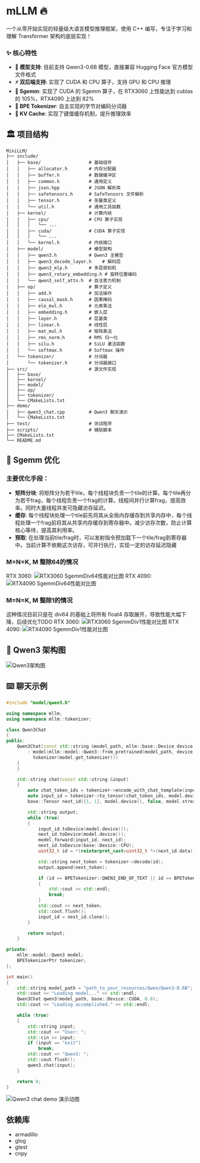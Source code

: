 # mLLM 🔥

一个从零开始实现的轻量级大语言模型推理框架，使用 C++ 编写，专注于学习和理解 Transformer 架构的底层实现！

### ✨ 核心特性

- **🤖 模型支持**: 目前支持 Qwen3-0.6B 模型，直接兼容 Hugging Face 官方模型文件格式
- **⚡ 双后端支持**: 实现了 CUDA 和 CPU 算子，支持 GPU 和 CPU 推理
- **🧮 Sgemm**: 实现了 CUDA 的 Sgemm 算子，在 RTX3060 上性能达到 cublas 的 105%，RTX4090 上达到 82%
- **📝 BPE Tokenizer**: 自主实现的字节对编码分词器
- **💾 KV Cache**: 实现了键值缓存机制，提升推理效率

## 🏛️ 项目结构

```
MiniLLM/
├── include/
│   ├── base/                  # 基础组件
│   │   ├── allocator.h        # 内存分配器
│   │   ├── buffer.h           # 数据缓冲区
│   │   ├── common.h           # 通用定义
│   │   ├── json.hpp           # JSON 解析库
│   │   ├── safetensors.h      # SafeTensors 文件解析
│   │   ├── tensor.h           # 张量类定义
│   │   └── util.h             # 通用工具函数
│   ├── kernel/                # 计算内核
│   │   ├── cpu/               # CPU 算子实现
│   │   │   └── ...
│   │   ├── cuda/              # CUDA 算子实现
│   │   │   └── ...
│   │   └── kernel.h           # 内核接口
│   ├── model/                 # 模型架构
│   │   ├── qwen3.h            # Qwen3 主模型
│   │   ├── qwen3_decode_layer.h    # 解码层
│   │   ├── qwen3_mlp.h        # 多层感知机
│   │   ├── qwen3_rotary_embedding.h # 旋转位置编码
│   │   └── qwen3_self_attn.h  # 自注意力机制
│   ├── op/                    # 算子定义
│   │   ├── add.h              # 加法操作
│   │   ├── causal_mask.h      # 因果掩码
│   │   ├── ele_mul.h          # 元素乘法
│   │   ├── embedding.h        # 嵌入层
│   │   ├── layer.h            # 层基类
│   │   ├── linear.h           # 线性层
│   │   ├── mat_mul.h          # 矩阵乘法
│   │   ├── rms_norm.h         # RMS 归一化
│   │   ├── silu.h             # SiLU 激活函数
│   │   └── softmax.h          # Softmax 操作
│   └── tokenizer/             # 分词器
│       └── tokenizer.h        # 分词器接口
├── src/                       # 源文件实现
│   ├── base/
│   ├── kernel/
│   ├── model/
│   ├── op/
│   ├── tokenizer/
│   └── CMakeLists.txt
├── demo/
│   ├── qwen3_chat.cpp         # Qwen3 聊天演示
│   └── CMakeLists.txt
├── test/                      # 测试程序
├── scripts/                   # 辅助脚本
├── CMakeLists.txt
└── README.md
```

## 🧮 Sgemm 优化
### 主要优化手段：
- **矩阵分块**: 将矩阵分为若干tile，每个线程块负责一个tile的计算。每个tile再分为若干frag，每个线程负责一个frag的计算。线程间并行计算frag，提高效率。同时大量线程并发可隐藏访存延迟。
- **缓存**: 每个线程块处理一个tile前先将其从全局内存缓存到共享内存中，每个线程处理一个frag前将其从共享内存缓存到寄存器中。减少访存次数，防止计算核心等待，提高其利用率。
- **预取**: 在处理当前tile/frag时，可以发射指令预加载下一个tile/frag到寄存器中。当前计算不依赖这次访存，可并行执行，实现一定的访存延迟隐藏

### M=N=K, M 整除64的情况
RTX 3060:
![RTX3060 SgemmDiv64性能对比图](https://github.com/BowTen/mLLM/raw/main/resources/gemm_performance_comparison_3060_div64.png)
RTX 4090:
![RTX4090 SgemmDiv64性能对比图](https://github.com/BowTen/mLLM/raw/main/resources/gemm_performance_comparison_4090_div64.png)

### M=N=K, M 整除1的情况
这种情况目前只是在 div64 的基础上将所有 float4 存取展开，导致性能大幅下降，后续优化TODO
RTX 3060:
![RTX3060 SgemmDiv1性能对比图](https://github.com/BowTen/mLLM/raw/main/resources/gemm_performance_comparison_3060_div1.png)
RTX 4090:
![RTX4090 SgemmDiv1性能对比图](https://github.com/BowTen/mLLM/raw/main/resources/gemm_performance_comparison_4090_div1.png)


## 🤖 Qwen3 架构图
![Qwen3架构图](https://github.com/BowTen/mLLM/raw/main/resources/qwen3_arc.png)

## ⌨️ 聊天示例

```cpp
#include "model/qwen3.h"

using namespace mllm;
using namespace mllm::tokenizer;

class Qwen3Chat
{
public:
    Qwen3Chat(const std::string &model_path, mllm::base::Device device, float temperature)
        : model(mllm::model::Qwen3::from_pretrained(model_path, device, temperature)),
          tokenizer(model.get_tokenizer())
    {
    }

    std::string chat(const std::string &input)
    {
        auto chat_token_ids = tokenizer->encode_with_chat_template(input, true, true);
        auto input_id = tokenizer->to_tensor(chat_token_ids, model.device());
        base::Tensor next_id({1, 1}, model.device(), false, model.stream());

        std::string output;
        while (true)
        {
            input_id.toDevice(model.device());
            next_id.toDevice(model.device());
            model.forward(input_id, next_id);
            next_id.toDevice(base::Device::CPU);
            uint32_t id = *(reinterpret_cast<uint32_t *>(next_id.data()));

            std::string next_token = tokenizer->decode(id);
            output.append(next_token);

            if (id == BPETokenizer::QWEN3_END_OF_TEXT || id == BPETokenizer::QWEN3_IM_END)
            {
                std::cout << std::endl;
                break;
            }
            std::cout << next_token;
            std::cout.flush();
            input_id = next_id.clone();
        }

        return output;
    }

private:
    mllm::model::Qwen3 model;
    BPETokenizerPtr tokenizer;
};

int main()
{
    std::string model_path = "path_to_your_resources/Qwen/Qwen3-0.6B";
    std::cout << "Loading model..." << std::endl;
    Qwen3Chat qwen3(model_path, base::Device::CUDA, 0.6);
    std::cout << "Loading accomplished." << std::endl;

    while (true)
    {
        std::string input;
        std::cout << "User: ";
        std::cin >> input;
        if (input == "exit")
            break;
        std::cout << "Qwen3: ";
        std::cout.flush();
        qwen3.chat(input);
    }

    return 0;
}
```

![Qwen3 chat demo 演示动图](https://github.com/BowTen/mLLM/raw/main/resources/chat_demo.gif)


## 依赖库

- armadillo
- glog
- gtest
- cnpy